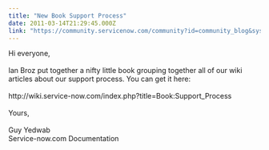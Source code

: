 ```yaml
---
title: "New Book Support Process"
date: 2011-03-14T21:29:45.000Z
link: "https://community.servicenow.com/community?id=community_blog&sys_id=8aec6e65dbd0dbc01dcaf3231f961997"
---
```

<p>Hi everyone,<br /><br />Ian Broz put together a nifty little book grouping together all of our wiki articles about our support process. You can get it here:<br /><br />http://wiki.service-now.com/index.php?title=Book:Support_Process<br /><br />Yours,<br /><br />Guy Yedwab<br />Service-now.com Documentation</p>